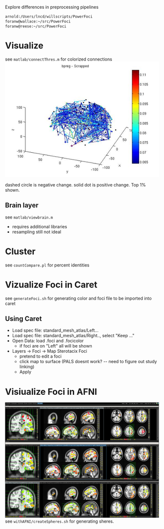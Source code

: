 Explore differences in preprocessing pipelines

	arnold:/Users/lncd/willscripts/PowerFoci
	foranw@wallace:~/src/PowerFoci
	foranw@reese:~/src/PowerFoci




# Visualize
see `matlab/connectThres.m` for colorized connections
![Scrapped Pipeline vs bpregres](https://github.com/WillForan/PowerFoci/raw/master/matlab/scrapped.jpg)

dashed circle is negative change. solid dot is positive change. Top 1% shown.

## Brain layer

see `matlab/viewbrain.m`

* requires additional libraries
* resampling still not ideal

# Cluster 
see `countCompare.pl` for percent identities

# Vizualize Foci in Caret 
see `generateFoci.sh` for generating color and foci file to be imported into caret

## Using Caret 
* Load spec file: standard_mesh_atlas/Left...
* Load spec file: standard_mesh_atlas/Right.., select "Keep ..."
* Open Data: load .foci and .focicolor
	* if foci are on "Left" all will be shown
* Layers -> Foci -> Map Sterotacix Foci
	* pretend to edit a foci 
	* click map to surface (PALS doesnt work? -- need to figure out study linking)
	* Apply


# Visiualize Foci in AFNI 
![Pipeline Clustering in AFNI](https://github.com/WillForan/PowerFoci/raw/master/withAFNI/pipelines_afni.png)
see `withAFNI/createSpheres.sh` for generating sheres.
